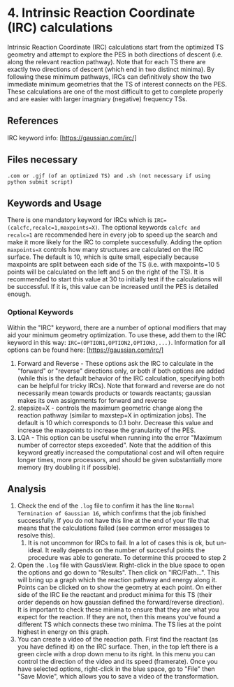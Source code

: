 # 4. Intrinsic Reaction Coordinate (IRC) calculations
Intrinsic Reaction Coordinate (IRC) calculations start from the optimized TS geometry and attempt to explore the PES in both directions of descent (i.e. along the relevant reaction pathway). Note that for each TS there are exactly two directions of descent (which end in two distinct minima). By following these minimum pathways, IRCs can definitively show the two immediate minimum geometries that the TS of interest connects on the PES. These calculations are one of the most difficult to get to complete properly and are easier with larger imagniary (negative) frequency TSs. 
## References
IRC keyword info: [https://gaussian.com/irc/]

## Files necessary
```.com or .gjf (of an optimized TS) and .sh (not necessary if using python submit script)```

## Keywords and Usage
There is one mandatory keyword for IRCs which is ```IRC=(calcfc,recalc=1,maxpoints=X)```. The optional keywords ```calcfc and recalc=1``` are recommended here in every job to speed up the search and make it more likely for the IRC to complete successfully. Adding the option  ```maxpoints=X``` controls how many structures are calculated on the IRC surface. The default is 10, which is quite small, especially because maxpoints are split between each side of the TS (i.e. with maxpoints=10 5 points will be calculated on the left and 5 on the right of the TS). It is recommended to start this value at 30 to initially test if the calculations will be successful. If it is, this value can be increased until the PES is detailed enough.

### Optional Keywords
Within the "IRC" keyword, there are a number of optional modifiers that may aid your minimum geometry optimization. To use these, add them to the IRC keyword in this way: ```IRC=(OPTION1,OPTION2,OPTION3,...)```. Information for all options can be found here: [https://gaussian.com/irc/]
1. Forward and Reverse - These options ask the IRC to calculate in the "forward" or "reverse" directions only, or both if both options are added (while this is the default behavior of the IRC calculation, specifying both can be helpful for tricky IRCs). Note that forward and reverse are do not necessarily mean towards products or towards reactants; gaussian makes its own assignments for forward and reverse
2. stepsize=X - controls the maximum geometric change along the reaction pathway (similar to maxstep=X in optimization jobs). The default is 10 which corresponds to 0.1 bohr. Decrease this value and increase the maxpoints to increase the granularity of the PES.
3. LQA - This option can be useful when running into the error "Maximum number of corrector steps exceeded". Note that the addition of this keyword greatly increased the computational cost and will often require longer times, more processors, and should be given substantially more memory (try doubling it if possible).

## Analysis
1. Check the end of the ```.log``` file to confirm it has the line ```Normal Termination of Gaussian 16```, which confirms that the job finished successfully. If you do not have this line at the end of your file that means that the calculations failed (see common error messages to resolve this).
     1. It is not uncommon for IRCs to fail. In a lot of cases this is ok, but un-ideal. It really depends on the number of succesful points the procedure was able to generate. To determine this proceed to step 2
2. Open the ```.log``` file with GaussView. Right-click in the blue space to open the options and go down to "Results". Then click on "IRC/Path...". This will bring up a graph which the reaction pathway and energy along it. Points can be clicked on to show the geometry at each point. On either side of the IRC lie the reactant and product minima for this TS (their order depends on how gaussian defined the forward/reverse direction). It is important to check these minima to ensure that they are what you expect for the reaction. If they are not, then this means you've found a different TS which connects these two minima. The TS lies at the point highest in energy on this graph.
3. You can create a video of the reaction path. First find the reactant (as you have defined it) on the IRC surface. Then, in the top left there is a green circle with a drop down menu to its right. In this menu you can control the direction of the video and its speed (framerate). Once you have selected options, right-click in the blue space, go to "File" then "Save Movie", which allows you to save a video of the transformation. 


